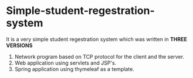 # Simple-student-regestration-system

It is a very simple student regestration system which was written in **THREE VERSIONS**
1. Network program based on TCP protocol for the client and the server.
2. Web application using servlets and JSP's.
3. Spring application using thymeleaf as a template.
